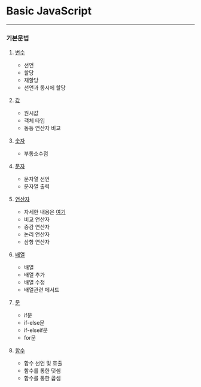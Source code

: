# Basic JavaScript

---

### 기본문법

1. [변수](https://github.com/NewBean0312/JavaScript-study/blob/0189d2ca2d970547e9d6bee768aee2f37effdf8a/variable.js)

   - 선언
   - 할당
   - 재할당
   - 선언과 동시에 할당

2. [값](https://github.com/NewBean0312/JavaScript-study/blob/6180c1db76ea6edea44419b67151cc68045bc64d/%EA%B8%B0%EB%B3%B8%20%EB%AC%B8%EB%B2%95/value.js)

   - 원시값
   - 객체 타입
   - 동등 연산자 비교

3. [숫자](https://github.com/NewBean0312/JavaScript-study/blob/17a594ac2ac67f831c36908260699b16c4c602ed/%EA%B8%B0%EB%B3%B8%20%EB%AC%B8%EB%B2%95/number.js)

   - 부동소수점

4. [문자](https://github.com/NewBean0312/JavaScript-study/blob/fd38c087ba407991e682e3c8a8ed78f2c61b9436/%EA%B8%B0%EB%B3%B8%20%EB%AC%B8%EB%B2%95/word.js)

   - 문자열 선언
   - 문자열 출력

5. [연산자](https://github.com/NewBean0312/JavaScript-study/blob/d14ec06669f8db38d6c2f545492bb3409a0e931e/%EA%B8%B0%EB%B3%B8%20%EB%AC%B8%EB%B2%95/operator.js)

   - 자세한 내용은 [여기](https://developer.mozilla.org/ko/docs/Web/JavaScript/Reference/Operators)
   - 비교 연산자
   - 증감 연산자
   - 논리 연산자
   - 삼항 연산자

6. [배열](https://github.com/NewBean0312/JavaScript-study/blob/b08eab5e688c174ab4cdf36a73b54f66131b73c0/%EA%B8%B0%EB%B3%B8%20%EB%AC%B8%EB%B2%95/attay.js)

   - 배열
   - 배열 추가
   - 배열 수정
   - 배열관련 메서드

7. [문](https://github.com/NewBean0312/JavaScript-study/blob/0739d2d30cacd40bcda3fbd768dd8effc201b328/%EA%B8%B0%EB%B3%B8%20%EB%AC%B8%EB%B2%95/statement.js)

   - if문
   - if-else문
   - if-elseif문
   - for문

8. [함수](https://github.com/NewBean0312/JavaScript-study/blob/4c82742c2b78a78f58e40bd41b4093bab4b9b23c/%EA%B8%B0%EB%B3%B8%20%EB%AC%B8%EB%B2%95/function.js)

   - 함수 선언 및 호출
   - 함수를 통한 덧셈
   - 함수를 통한 곱셈
